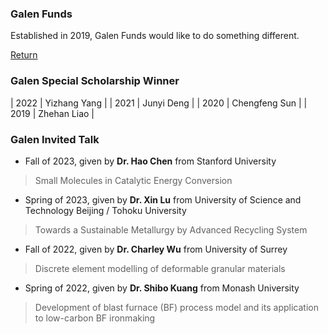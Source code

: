 ### Galen Funds

Established in 2019, Galen Funds would like to do something different.

[Return](./index.html)

### Galen Special Scholarship Winner

| 2022 | Yizhang Yang    |
| 2021 | Junyi Deng    |
| 2020 | Chengfeng Sun    |
| 2019 | Zhehan Liao    |


### Galen Invited Talk

- Fall of 2023, given by **Dr. Hao Chen** from Stanford University

> Small Molecules in Catalytic Energy Conversion

- Spring of 2023, given by **Dr. Xin Lu** from University of Science and Technology Beijing / Tohoku University

> Towards a Sustainable Metallurgy by Advanced Recycling System

- Fall of 2022, given by **Dr. Charley Wu** from University of Surrey

> Discrete element modelling of deformable granular materials

- Spring of 2022, given by **Dr. Shibo Kuang** from Monash University

> Development of blast furnace (BF) process model and its application to low-carbon BF ironmaking
